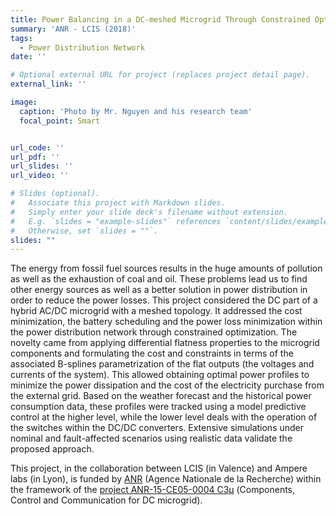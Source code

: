 ```yaml
---
title: Power Balancing in a DC-meshed Microgrid Through Constrained Optimization (C3μ project)
summary: 'ANR - LCIS (2018)'
tags:
  - Power Distribution Network
date: ''

# Optional external URL for project (replaces project detail page).
external_link: ''

image:
  caption: 'Photo by Mr. Nguyen and his research team'
  focal_point: Smart


url_code: ''
url_pdf: ''
url_slides: ''
url_video: ''

# Slides (optional).
#   Associate this project with Markdown slides.
#   Simply enter your slide deck's filename without extension.
#   E.g. `slides = "example-slides"` references `content/slides/example-slides.md`.
#   Otherwise, set `slides = ""`.
slides: ""
---
```


The energy from fossil fuel sources results in the huge amounts of pollution as well as the exhaustion of coal and oil. These problems lead us to find other energy sources as well as a better solution in power distribution in order to reduce the power losses. This project considered the DC part of a hybrid AC/DC microgrid with a meshed topology. It addressed the cost minimization, the battery scheduling and the power loss minimization within the power distribution network through constrained optimization. The novelty came from applying differential flatness properties to the microgrid components and formulating the cost and constraints in terms of the associated B-splines parametrization of the flat outputs (the voltages and currents of the system). This allowed obtaining optimal power profiles to minimize the power dissipation and the cost of the electricity purchase from the external grid. Based on the weather forecast and the historical power consumption data, these profiles were tracked using a model predictive control at the higher level, while the lower level deals with the operation of the switches within the DC/DC converters. Extensive simulations under nominal and fault-affected scenarios using realistic data validate the proposed approach.  

This project, in the collaboration between LCIS (in Valence) and Ampere labs (in Lyon), is funded by [ANR](https://anr.fr/en/) (Agence Nationale de la Recherche) within the framework of the [project ANR-15-CE05-0004 C3μ](https://anr.fr/Project-ANR-15-CE05-0004) (Components, Control and Communication for DC microgrid).


